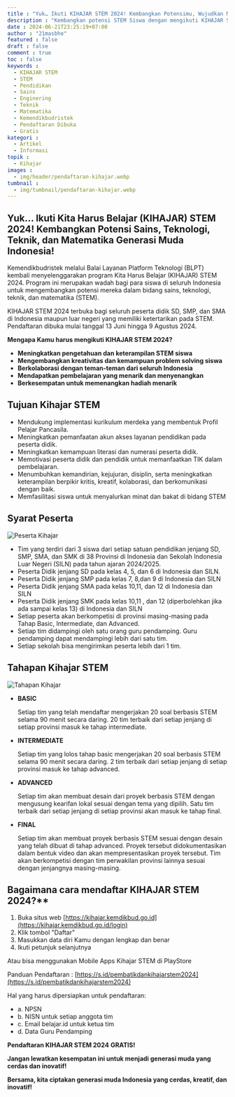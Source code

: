 ```yaml
---
title : "Yuk… Ikuti KIHAJAR STEM 2024! Kembangkan Potensimu, Wujudkan Mimpimu"
description : "Kembangkan potensi STEM Siswa dengan mengikuti KIHAJAR STEM 2024! Pendaftaran dibuka dari tanggal 25 Juli hingga 25 September 2024. Kunjungi situs web https://kihajar.kemdikbud.go.id/login untuk informasi lebih lanjut."
date : 2024-06-21T23:25:19+07:00
author : "21masbhe"
featured : false
draft : false
comment : true
toc : false
keywords : 
  - KIHAJAR STEM
  - STEM
  - Pendidikan
  - Sains
  - Enginering
  - Teknik
  - Matematika
  - Kemendikbudristek
  - Pendaftaran Dibuka
  - Gratis
kategori : 
  - Artikel
  - Informasi
topik :
  - Kihajar
images : 
  - img/header/pendaftaran-kihajar.webp
tumbnail : 
  - img/tumbnail/pendaftaran-kihajar.webp
---
```


## Yuk… Ikuti Kita Harus Belajar (KIHAJAR) STEM 2024! Kembangkan Potensi Sains, Teknologi, Teknik, dan Matematika Generasi Muda Indonesia!
Kemendikbudristek melalui Balai Layanan Platform Teknologi (BLPT) kembali menyelenggarakan program Kita Harus Belajar (KIHAJAR) STEM 2024. Program ini merupakan wadah bagi para siswa di seluruh Indonesia untuk mengembangkan potensi mereka dalam bidang sains, teknologi, teknik, dan matematika (STEM).

KIHAJAR STEM 2024 terbuka bagi seluruh peserta didik SD, SMP, dan SMA di Indonesia maupun luar negeri yang memiliki ketertarikan pada STEM. Pendaftaran dibuka mulai tanggal 13 Juni hingga 9 Agustus 2024.

**Mengapa Kamu harus mengikuti KIHAJAR STEM 2024?**

* **Meningkatkan pengetahuan dan keterampilan STEM siswa**
* **Mengembangkan kreativitas dan kemampuan problem solving siswa**
* **Berkolaborasi dengan teman-teman dari seluruh Indonesia**
* **Mendapatkan pembelajaran yang menarik dan menyenangkan**
* **Berkesempatan untuk memenangkan hadiah menarik**

## Tujuan Kihajar STEM 
- Mendukung implementasi kurikulum merdeka yang membentuk Profil Pelajar Pancasila.
- Meningkatkan pemanfaatan akun akses layanan pendidikan pada peserta didik.
- Meningkatkan kemampuan literasi dan numerasi peserta didik.
- Memotivasi peserta didik dan pendidik untuk memanfaatkan TIK dalam pembelajaran.
- Menumbuhkan kemandirian, kejujuran, disiplin, serta meningkatkan keterampilan berpikir kritis, kreatif, kolaborasi, dan berkomunikasi dengan baik.
- Memfasilitasi siswa untuk menyalurkan minat dan bakat di bidang STEM

## Syarat Peserta 
![Peserta Kihajar](/images/kihajar/peserta-kihajar.jpg)
- Tim yang terdiri dari 3 siswa dari setiap satuan pendidikan jenjang SD, SMP, SMA, dan SMK di 38 Provinsi di Indonesia dan Sekolah Indonesia Luar Negeri (SILN) pada tahun ajaran 2024/2025.
- Peserta Didik jenjang SD pada kelas 4, 5, dan 6 di Indonesia dan SILN.
- Peserta Didik jenjang SMP pada kelas 7, 8,dan 9 di Indonesia dan SILN
- Peserta Didik jenjang SMA pada kelas 10,11, dan 12 di Indonesia dan SILN
- Peserta Didik jenjang SMK pada kelas 10,11 , dan 12 (diperbolehkan jika ada sampai kelas 13) di Indonesia dan SILN
- Setiap peserta akan berkompetisi di provinsi masing-masing pada Tahap Basic, Intermediate, dan Advanced.
- Setiap tim didampingi oleh satu orang guru pendamping. Guru pendamping dapat mendampingi lebih dari satu tim.
- Setiap sekolah bisa mengirimkan peserta lebih dari 1 tim.

## Tahapan Kihajar STEM
![Tahapan Kihajar](/images/kihajar/tahapan-kihajar.jpg)
- **BASIC**
  
  Setiap tim yang telah mendaftar mengerjakan 20 soal berbasis STEM selama 90 menit secara daring. 20 tim terbaik dari setiap jenjang di setiap provinsi masuk ke tahap intermediate.

- **INTERMEDIATE**
  
  Setiap tim yang lolos tahap basic mengerjakan 20 soal berbasis STEM selama 90 menit secara daring. 2 tim terbaik dari setiap jenjang di setiap provinsi masuk ke tahap advanced.

- **ADVANCED**
  
  Setiap tim akan membuat desain dari proyek berbasis STEM dengan mengusung kearifan lokal sesuai dengan tema yang dipilih. Satu tim terbaik dari setiap jenjang di setiap provinsi akan masuk ke tahap final.

- **FINAL**
  
  Setiap tim akan membuat proyek berbasis STEM sesuai dengan desain yang telah dibuat di tahap advanced. Proyek tersebut didokumentasikan dalam bentuk video dan akan mempresentasikan proyek tersebut. Tim akan berkompetisi dengan tim perwakilan provinsi lainnya sesuai dengan jenjangnya masing-masing.
	

## Bagaimana cara mendaftar KIHAJAR STEM 2024?**

1. Buka situs web [https://kihajar.kemdikbud.go.id](https://kihajar.kemdikbud.go.id/login)
2. Klik tombol "Daftar"
3. Masukkan data diri Kamu dengan lengkap dan benar
4. Ikuti petunjuk selanjutnya
   
Atau bisa menggunakan Mobile Apps Kihajar STEM di PlayStore

Panduan Pendaftaran : [https://s.id/pembatikdankihajarstem2024](https://s.id/pembatikdankihajarstem2024)

Hal yang harus dipersiapkan untuk pendaftaran:
- a. NPSN
- b. NISN untuk setiap anggota tim
- c. Email belajar.id untuk ketua tim 
- d. Data Guru Pendamping

**Pendaftaran KIHAJAR STEM 2024** **GRATIS!**

**Jangan lewatkan kesempatan ini untuk menjadi generasi muda yang cerdas dan inovatif!**

**Bersama, kita ciptakan generasi muda Indonesia yang cerdas, kreatif, dan inovatif!**